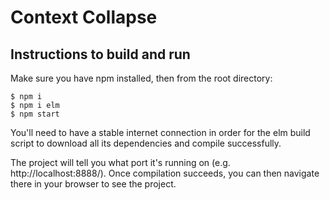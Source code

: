 # Context Collapse

## Instructions to build and run

Make sure you have npm installed, then from the root directory:

    $ npm i
    $ npm i elm
    $ npm start

You'll need to have a stable internet connection in order for the elm build
script to download all its dependencies and compile successfully.

The project will tell you what port it's running on (e.g.
http://localhost:8888/). Once compilation succeeds, you can then navigate
there in your browser to see the project.

